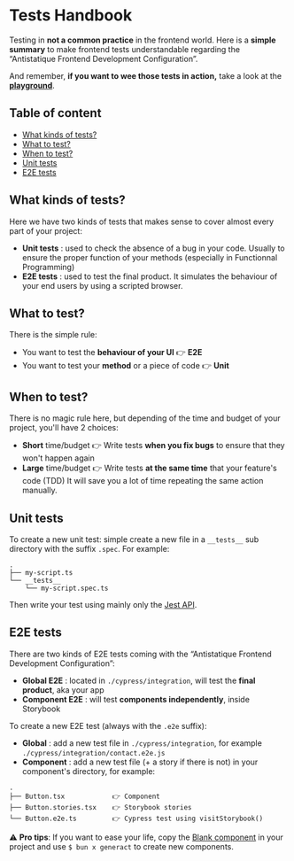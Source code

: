 # Tests Handbook

Testing in **not a common practice** in the frontend world. Here is a **simple summary** to make frontend tests understandable regarding the “Antistatique Frontend Development Configuration”.

And remember, **if you want to wee those tests in action,** take a look at the **[playground](https://github.com/antistatique/frontend-development-configuration/tree/master/playground)**.

## Table of content

- [What kinds of tests?](#what-kinds-of-tests)
- [What to test?](#what-to-test)
- [When to test?](#when-to-test)
- [Unit tests](#unit-tests)
- [E2E tests](#e2e-tests)

## What kinds of tests?

Here we have two kinds of tests that makes sense to cover almost every part of your project:
- **Unit tests** : used to check the absence of a bug in your code. Usually to ensure the proper function of your methods (especially in Functionnal Programming)
- **E2E tests** : used to test the final product. It simulates the behaviour of your end users by using a scripted browser.

## What to test?

There is the simple rule:
- You want to test the **behaviour of your UI** 👉 **E2E**
- You want to test your **method** or a piece of code 👉 **Unit**

## When to test?

There is no magic rule here, but depending of the time and budget of your project, you'll have 2 choices:
- **Short** time/budget 👉 Write tests **when you fix bugs** to ensure that they won't happen again
- **Large** time/budget 👉 Write tests **at the same time** that your feature's code (TDD) It will save you a lot of time repeating the same action manually.

## Unit tests

To create a new unit test: simple create a new file in a `__tests__` sub directory with the suffix `.spec`. For example:

```plain
.
├── my-script.ts
└── __tests__
    └── my-script.spec.ts
```

Then write your test using mainly only the [Jest API](https://jestjs.io/docs/en/expect).

## E2E tests

There are two kinds of E2E tests coming with the “Antistatique Frontend Development Configuration”:
- **Global E2E** : located in `./cypress/integration`, will test the **final product**, aka your app
- **Component E2E** : will test **components independently**, inside Storybook

To create a new E2E test (always with the `.e2e` suffix):
- **Global** : add a new test file in `./cypress/integration`, for example `./cypress/integration/contact.e2e.js`
- **Component** : add a new test file (+ a story if there is not) in your component's directory, for example:
```plain
.
├── Button.tsx            👉 Component
├── Button.stories.tsx    👉 Storybook stories
└── Button.e2e.ts         👉 Cypress test using visitStorybook()
```

⚠️ **Pro tips**: If you want to ease your life, copy the [Blank component](https://github.com/antistatique/frontend-development-configuration/tree/master/playground/src/components/Blank) in your project and use `$ bun x generact` to create new components.
